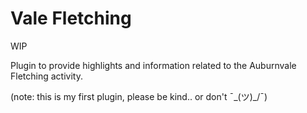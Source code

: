 # Vale Fletching

WIP

Plugin to provide highlights and information related to the Auburnvale Fletching activity.

(note: this is my first plugin, please be kind.. or don't ¯\_(ツ)_/¯)